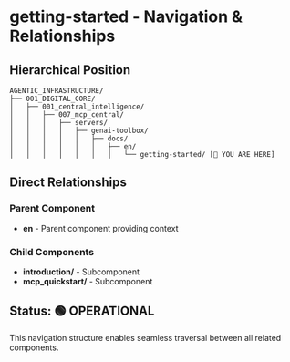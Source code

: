 # getting-started - Navigation & Relationships

## Hierarchical Position

```
AGENTIC_INFRASTRUCTURE/
├── 001_DIGITAL_CORE/
│   ├── 001_central_intelligence/
│   │   ├── 007_mcp_central/
│   │   │   ├── servers/
│   │   │   │   ├── genai-toolbox/
│   │   │   │   │   ├── docs/
│   │   │   │   │   │   ├── en/
│   │   │   │   │   │   │   └── getting-started/ [📍 YOU ARE HERE]

```

## Direct Relationships

### Parent Component
- **en** - Parent component providing context

### Child Components
- **introduction/** - Subcomponent
- **mcp_quickstart/** - Subcomponent

## Status: 🟢 OPERATIONAL

This navigation structure enables seamless traversal between all related components.
